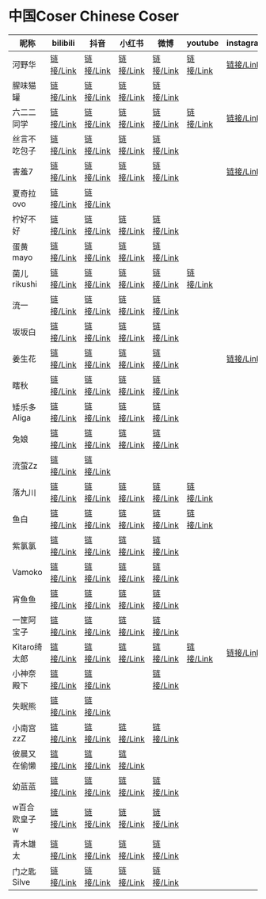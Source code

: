 ﻿# 中国Coser Chinese Coser

| 昵称         | bilibili                                          | 抖音                                        | 小红书                                                       | 微博                                        | youtube                                            | instagram                                              | tiktok                                          | twitter                                         |
| ------------ | ------------------------------------------------- | ------------------------------------------- | ------------------------------------------------------------ | ------------------------------------------- | -------------------------------------------------- | ------------------------------------------------------ | ----------------------------------------------- | ----------------------------------------------- |
| 河野华       | [链接/Link](https://space.bilibili.com/18343098)  | [链接/Link](https://v.douyin.com/i2rKgFcc/) | [链接/Link](https://www.xiaohongshu.com/user/profile/5a675909e8ac2b1ef16e4d2a) | [链接/Link](https://weibo.com/u/1664562813) | [链接/Link](https://www.youtube.com/@suiseiko1202) | [链接/Link](https://www.instagram.com/c3eru/)          | [链接/Link](https://www.tiktok.com/@suiseiko)   | [链接/Link](https://twitter.com/chitandaneko)   |
| 腥味猫罐     | [链接/Link](https://space.bilibili.com/305956876) | [链接/Link](https://v.douyin.com/i2rEFr1F/) | [链接/Link](https://www.xiaohongshu.com/user/profile/5c686220000000001202b309) | [链接/Link](https://weibo.com/u/1877891953) |                                                    |                                                        |                                                 |                                                 |
| 六二二同学   | [链接/Link](https://space.bilibili.com/171368594) | [链接/Link](https://v.douyin.com/i2rEAugx/) | [链接/Link](https://www.xiaohongshu.com/user/profile/5a77b2a04eacab79888f98d2) | [链接/Link](https://weibo.com/u/1853544207) | [链接/Link](https://www.youtube.com/@sixtwotwo)    | [链接/Link](https://www.instagram.com/sixtwo2/)        | [链接/Link](https://www.tiktok.com/@sixtutu)    | [链接/Link](https://twitter.com/sixtutu622)     |
| 丝言不吃包子 | [链接/Link](https://space.bilibili.com/16322326)  | [链接/Link](https://v.douyin.com/i2roxnUC/) | [链接/Link](https://www.xiaohongshu.com/user/profile/5e9416e00000000001004638) | [链接/Link](https://weibo.com/u/3395501062) |                                                    |                                                        |                                                 |                                                 |
| 害羞7        | [链接/Link](https://space.bilibili.com/23237718)  | [链接/Link](https://v.douyin.com/i2hsmVyj/) | [链接/Link](https://www.xiaohongshu.com/user/profile/59fbc883e8ac2b21fb53712d) | [链接/Link](https://weibo.com/u/3214584813) |                                                    | [链接/Link](https://www.instagram.com/haixiu777/)      | [链接/Link](https://www.tiktok.com/@haixiu7)    | [链接/Link](https://twitter.com/haixiu777)      |
| 夏奇拉ovo    | [链接/Link](https://space.bilibili.com/28793200)  | [链接/Link](https://v.douyin.com/i2rEBVQE/) |                                                              |                                             |                                                    |                                                        |                                                 |                                                 |
| 柠好不好     | [链接/Link](https://space.bilibili.com/1471508)   | [链接/Link](https://v.douyin.com/i2hbS7ou/) | [链接/Link](https://www.xiaohongshu.com/user/profile/5adefcd1e8ac2b1799589e50) | [链接/Link](https://weibo.com/u/2079502023) |                                                    |                                                        |                                                 |                                                 |
| 蛋黄mayo     | [链接/Link](https://space.bilibili.com/13258564)  | [链接/Link](https://v.douyin.com/i2hqWC9N/) | [链接/Link](https://www.xiaohongshu.com/user/profile/56881e8cb8c8b4043960f7d8) | [链接/Link](https://weibo.com/u/1661916393) |                                                    |                                                        |                                                 |                                                 |
| 菌儿rikushi  | [链接/Link](https://space.bilibili.com/1477074)   | [链接/Link](https://v.douyin.com/i2fJskdw/) | [链接/Link](https://www.xiaohongshu.com/user/profile/5acd92984eacab1fd6b98cb9) | [链接/Link](https://weibo.com/u/6399116948) | [链接/Link](https://www.youtube.com/@rikushi4350)  |                                                        |                                                 | [链接/Link](https://twitter.com/zoey_0228)      |
| 流一         | [链接/Link](https://space.bilibili.com/1481675)   | [链接/Link](https://v.douyin.com/i2rorYEk/) | [链接/Link](https://www.xiaohongshu.com/user/profile/5ce02d4900000000160100a8) | [链接/Link](https://weibo.com/u/2279031160) |                                                    |                                                        |                                                 |                                                 |
| 坂坂白       | [链接/Link](https://space.bilibili.com/560647)    | [链接/Link](https://v.douyin.com/i2hgRhYb/) | [链接/Link](https://www.xiaohongshu.com/user/profile/5bd08e50c41413000123a2d3) | [链接/Link](https://weibo.com/u/5491928243) |                                                    |                                                        |                                                 |                                                 |
| 姜生花       | [链接/Link](https://space.bilibili.com/490036638) | [链接/Link](https://v.douyin.com/i2hp7t8W/) | [链接/Link](https://www.xiaohongshu.com/user/profile/5a404eed11be1008fa466790) | [链接/Link](https://weibo.com/u/3908010153) |                                                    | [链接/Link](https://www.instagram.com/jiangsheng_hua/) |                                                 | [链接/Link](https://twitter.com/Jiangsheng_Hua) |
| 瞎秋         | [链接/Link](https://space.bilibili.com/540203)    | [链接/Link](https://v.douyin.com/i2hpXMTm/) | [链接/Link](https://www.xiaohongshu.com/user/profile/55d42463a75c95797f2e959f) | [链接/Link](https://weibo.com/u/2293502335) |                                                    |                                                        |                                                 |                                                 |
| 矮乐多Aliga  | [链接/Link](https://space.bilibili.com/259333)    | [链接/Link](https://v.douyin.com/i2hgfJMh/) | [链接/Link](https://www.xiaohongshu.com/user/profile/5dc18bb20000000001000965) | [链接/Link](https://weibo.com/u/2711388952) |                                                    |                                                        |                                                 |                                                 |
| 兔娘         | [链接/Link](https://space.bilibili.com/498099165) | [链接/Link](https://v.douyin.com/i2h16Dn5/) | [链接/Link](https://www.xiaohongshu.com/user/profile/606e7760000000000100af09) | [链接/Link](https://weibo.com/u/2975922440) |                                                    |                                                        |                                                 |                                                 |
| 流萤Zz       | [链接/Link](https://space.bilibili.com/2108856)   | [链接/Link](https://v.douyin.com/i2hGSha1/) |                                                              |                                             |                                                    |                                                        |                                                 |                                                 |
| 落九川       | [链接/Link](https://space.bilibili.com/470962000) | [链接/Link](https://v.douyin.com/i2h1TQGj/) | [链接/Link](https://www.xiaohongshu.com/user/profile/5f6b6208000000000100bcaa) | [链接/Link](https://weibo.com/u/7278526221) | [链接/Link](https://www.youtube.com/@luojiuchuan)  |                                                        |                                                 |                                                 |
| 鱼白         | [链接/Link](https://space.bilibili.com/16015678)  | [链接/Link](https://v.douyin.com/i2hJMHAp/) | [链接/Link](https://www.xiaohongshu.com/user/profile/657ac6520000000019010d19) | [链接/Link](https://weibo.com/u/7837385700) | [链接/Link](https://www.youtube.com/@YesYubai)     |                                                        |                                                 |                                                 |
| 紫氯氯       | [链接/Link](https://space.bilibili.com/2173008)   | [链接/Link](https://v.douyin.com/i2hsEqkY/) | [链接/Link](https://www.xiaohongshu.com/user/profile/5d5cd99f000000000101820d) | [链接/Link](https://weibo.com/u/3789405820) |                                                    |                                                        |                                                 |                                                 |
| Vamoko       | [链接/Link](https://space.bilibili.com/45024129)  | [链接/Link](https://v.douyin.com/i2Vap2Nh/) | [链接/Link](https://www.xiaohongshu.com/user/profile/5bed7855057d07000195653c) | [链接/Link](https://weibo.com/u/2535836307) |                                                    |                                                        |                                                 |                                                 |
| 宵鱼鱼       | [链接/Link](https://space.bilibili.com/17437888)  | [链接/Link](https://v.douyin.com/ijskYqdU/) | [链接/Link](https://www.xiaohongshu.com/user/profile/5c474f54000000001003f021) | [链接/Link](https://weibo.com/u/5292676971) |                                                    |                                                        |                                                 |                                                 |
| 一筐阿宝子   | [链接/Link](https://space.bilibili.com/462628)    | [链接/Link](https://v.douyin.com/i2hgscNn/) | [链接/Link](https://www.xiaohongshu.com/user/profile/590b5d806a6a692b1deb51f8) | [链接/Link](https://weibo.com/u/2248220012) |                                                    |                                                        |                                                 |                                                 |
| Kitaro绮太郎 | [链接/Link](https://space.bilibili.com/2075682)   | [链接/Link](https://v.douyin.com/i2hgWmXH/) | [链接/Link](https://www.xiaohongshu.com/user/profile/56681bd144760850dc10c1a6) | [链接/Link](https://weibo.com/u/1923024604) | [链接/Link](https://www.youtube.com/@davidkhwasi)  | [链接/Link](https://www.instagram.com/kitaro_cos/)     | [链接/Link](https://www.tiktok.com/@kitaro_cos) | [链接/Link](https://twitter.com/kitaro_cos)     |
| 小神奈殿下   | [链接/Link](https://space.bilibili.com/525393141) | [链接/Link](https://v.douyin.com/i2hJ4XLN/) |                                                              | [链接/Link](https://weibo.com/u/6768729225) |                                                    |                                                        |                                                 |                                                 |
| 失眠熊       | [链接/Link](https://space.bilibili.com/106246763) | [链接/Link](https://v.douyin.com/i2hG9y1J/) |                                                              |                                             |                                                    |                                                        |                                                 |                                                 |
| 小南宫zzZ    | [链接/Link](https://space.bilibili.com/2837929)   | [链接/Link](https://v.douyin.com/i2hGrta6/) | [链接/Link](https://www.xiaohongshu.com/user/profile/5b8cfacd9893db0001dbabc1) | [链接/Link](https://weibo.com/u/1868515735) |                                                    |                                                        |                                                 |                                                 |
| 彼晨又在偷懒 | [链接/Link](https://space.bilibili.com/339335440) | [链接/Link](https://v.douyin.com/i2hehNPA/) | [链接/Link](https://www.xiaohongshu.com/user/profile/5c28c50000000000060323b6) |                                             |                                                    |                                                        |                                                 |                                                 |
| 幼蓝蓝       | [链接/Link](https://space.bilibili.com/509069409) | [链接/Link](https://v.douyin.com/i2heyHaw/) | [链接/Link](https://www.xiaohongshu.com/user/profile/5c3caf96000000000503f617) | [链接/Link](https://weibo.com/5597803821)   |                                                    |                                                        |                                                 |                                                 |
| w百合欧皇子w | [链接/Link](https://space.bilibili.com/576899)    | [链接/Link](https://v.douyin.com/i2hecgUN/) | [链接/Link](https://www.xiaohongshu.com/user/profile/5f919208000000000101eb4b) | [链接/Link](https://weibo.com/u/3489213692) |                                                    |                                                        |                                                 |                                                 |
| 青木雄太     | [链接/Link](https://space.bilibili.com/352573479) | [链接/Link](https://v.douyin.com/i2Vayfqh/) | [链接/Link](https://www.xiaohongshu.com/user/profile/5754d843a9b2ed40f03bdfc4) | [链接/Link](https://weibo.com/u/3178294952) |                                                    |                                                        |                                                 |                                                 |
| 门之匙Silve  | [链接/Link](https://space.bilibili.com/226398)    | [链接/Link](https://v.douyin.com/i2Vag1n2/) | [链接/Link](https://www.xiaohongshu.com/user/profile/618cd79e000000001000c461) | [链接/Link](https://weibo.com/u/7333290244) |                                                    |                                                        |                                                 |                                                 |


